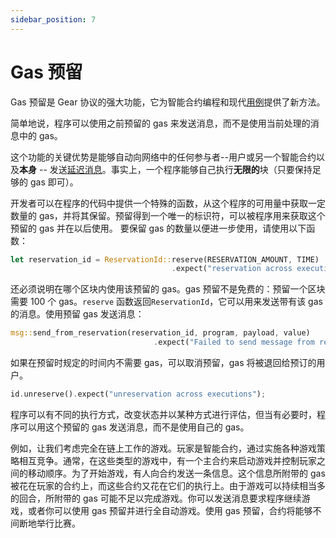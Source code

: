 ```yaml
---
sidebar_position: 7
---
```


# Gas 预留

Gas 预留是 Gear 协议的强大功能，它为智能合约编程和现代[用例](../gear/distinctive-features)提供了新方法。

简单地说，程序可以使用之前预留的 gas 来发送消息，而不是使用当前处理的消息中的 gas。

这个功能的关键优势是能够自动向网络中的任何参与者--用户或另一个智能合约以及**本身** -- 发送[延迟消息](./delayed-messages.md)。事实上，一个程序能够自己执行**无限的**块（只要保持足够的 gas 即可）。

开发者可以在程序的代码中提供一个特殊的函数，从这个程序的可用量中获取一定数量的 gas，并将其保留。预留得到一个唯一的标识符，可以被程序用来获取这个预留的 gas 并在以后使用。
要保留 gas 的数量以便进一步使用，请使用以下函数：
```rust
let reservation_id = ReservationId::reserve(RESERVATION_AMOUNT, TIME)
                                    .expect("reservation across executions");
```

还必须说明在哪个区块内使用该预留的 gas。gas 预留不是免费的：预留一个区块需要 100 个 gas。`reserve` 函数返回`ReservationId`，它可以用来发送带有该 gas 的消息。使用预留 gas 发送消息：
```rust
msg::send_from_reservation(reservation_id, program, payload, value)
                                .expect("Failed to send message from reservation");
```

如果在预留时规定的时间内不需要 gas，可以取消预留，gas 将被退回给预订的用户。
```rust
id.unreserve().expect("unreservation across executions");
```

程序可以有不同的执行方式，改变状态并以某种方式进行评估，但当有必要时，程序可以用这个预留的 gas 发送消息，而不是使用自己的 gas。

例如，让我们考虑完全在链上工作的游戏。玩家是智能合约，通过实施各种游戏策略相互竞争。通常，在这些类型的游戏中，有一个主合约来启动游戏并控制玩家之间的移动顺序。为了开始游戏，有人向合约发送一条信息。这个信息所附带的 gas 被花在玩家的合约上，而这些合约又花在它们的执行上。由于游戏可以持续相当多的回合，所附带的 gas 可能不足以完成游戏。你可以发送消息要求程序继续游戏，或者你可以使用 gas 预留并进行全自动游戏。使用 gas  预留，合约将能够不间断地举行比赛。
